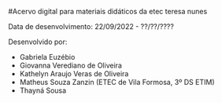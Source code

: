 #Acervo digital para materiais didáticos da etec teresa nunes


Data de desenvolvimento: 22/09/2022 - ??/??/????

Desenvolvido por: 

- Gabriela Euzébio
- Giovanna Verediano de Oliveira
- Kathelyn Araujo Veras de Oliveira
- Matheus Souza Zanzin (ETEC de Vila Formosa, 3º DS ETIM)
- Thayná Sousa

